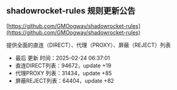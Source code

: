 ## shadowrocket-rules 规则更新公告

[https://github.com/GMOogway/shadowrocket-rules](https://github.com/GMOogway/shadowrocket-rules)

提供全面的直连（DIRECT）、代理（PROXY）、屏蔽（REJECT）列表
- 最后 更新 时间：2025-02-24 06:37:01
- 直连DIRECT列表：94672，update +19
- 代理PROXY 列表：31434，update +85
- 屏蔽REJECT列表：64404，update +82